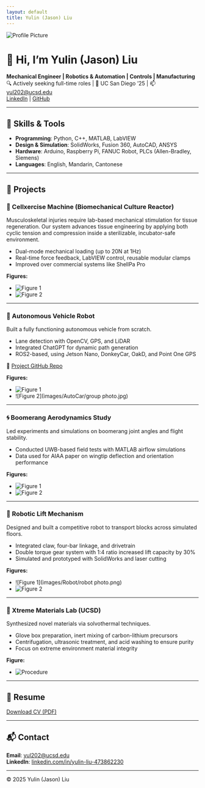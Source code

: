 ```yaml
---
layout: default
title: Yulin (Jason) Liu
---
```


![Profile Picture](images/profile.jpg)

# 👋 Hi, I’m Yulin (Jason) Liu

**Mechanical Engineer | Robotics & Automation | Controls | Manufacturing**  
🔍 Actively seeking full-time roles | 💼 UC San Diego ’25 | 📫 [yul202@ucsd.edu](mailto:yul202@ucsd.edu)  
[LinkedIn](https://www.linkedin.com/in/yulin-liu-473862230/) | [GitHub](https://github.com/JL2200)  

---

## 🔧 Skills & Tools

- **Programming**: Python, C++, MATLAB, LabVIEW
- **Design & Simulation**: SolidWorks, Fusion 360, AutoCAD, ANSYS
- **Hardware**: Arduino, Raspberry Pi, FANUC Robot, PLCs (Allen-Bradley, Siemens)
- **Languages**: English, Mandarin, Cantonese

---

## 📁 Projects

### 🧬 Cellxercise Machine (Biomechanical Culture Reactor)
Musculoskeletal injuries require lab-based mechanical stimulation for tissue regeneration. Our system advances tissue engineering by applying both cyclic tension and compression inside a sterilizable, incubator-safe environment.

- Dual-mode mechanical loading (up to 20N at 1Hz)
- Real-time force feedback, LabVIEW control, reusable modular clamps
- Improved over commercial systems like ShellPa Pro

**Figures:**
- ![Figure 1](images/SeniorDesign/Assembly.jpg)
- ![Figure 2](images/SeniorDesign/CAD.jpg)

---

### 🚗 Autonomous Vehicle Robot
Built a fully functioning autonomous vehicle from scratch.

- Lane detection with OpenCV, GPS, and LiDAR
- Integrated ChatGPT for dynamic path generation
- ROS2-based, using Jetson Nano, DonkeyCar, OakD, and Point One GPS

📎 [Project GitHub Repo](https://github.com/JL2200/mae148_group8)

**Figures:**
- ![Figure 1](images/AutoCar/github_photo.jpg)
- ![Figure 2](images/AutoCar/group photo.jpg)

---

### 🌀 Boomerang Aerodynamics Study
Led experiments and simulations on boomerang joint angles and flight stability.

- Conducted UWB-based field tests with MATLAB airflow simulations
- Data used for AIAA paper on wingtip deflection and orientation performance

**Figures:**
- ![Figure 1](images/Boomerang/UWB.png)
- ![Figure 2](images/Boomerang/simulation.jpg)

---

### 🤖 Robotic Lift Mechanism
Designed and built a competitive robot to transport blocks across simulated floors.

- Integrated claw, four-bar linkage, and drivetrain
- Double torque gear system with 1:4 ratio increased lift capacity by 30%
- Simulated and prototyped with SolidWorks and laser cutting

**Figures:**
- ![Figure 1](images/Robot/robot photo.png)
- ![Figure 2](images/Robot/animation.png)

---

### 🧪 Xtreme Materials Lab (UCSD)
Synthesized novel materials via solvothermal techniques.

- Glove box preparation, inert mixing of carbon-lithium precursors
- Centrifugation, ultrasonic treatment, and acid washing to ensure purity
- Focus on extreme environment material integrity

**Figure:**
- ![Procedure](images/Xtreme/procedure.jpg)

---

## 📄 Resume
[Download CV (PDF)](Jason_CV.pdf)

---

## 📬 Contact
**Email**: [yul202@ucsd.edu](mailto:yul202@ucsd.edu)  
**LinkedIn**: [linkedin.com/in/yulin-liu-473862230](https://www.linkedin.com/in/yulin-liu-473862230/)  

---

© 2025 Yulin (Jason) Liu
